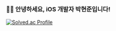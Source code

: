 ### 👨‍💻 안녕하세요, iOS 개발자 박현준입니다!

[![Solved.ac Profile](http://mazassumnida.wtf/api/v2/generate_badge?boj=hyunjun4563)](https://solved.ac/hyunjun4563/)
